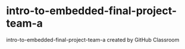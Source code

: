 # intro-to-embedded-final-project-team-a
intro-to-embedded-final-project-team-a created by GitHub Classroom
